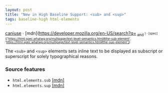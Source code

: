 ```yaml
---
layout: post
title: "New in High Baseline Support: <sub> and <sup>"
tags: baseline-high html-elements
---
```


[caniuse](https://caniuse.com/?search=sub-sup) · [mdn](https://developer.mozilla.org/en-US/search?q=<sub> and <sup>) · [spec](['https://html.spec.whatwg.org/multipage/text-level-semantics.html#the-sub-element', 'https://html.spec.whatwg.org/multipage/text-level-semantics.html#the-sup-element'])

The `<sub>` and `<sup>` elements sets inline text to be displayed as subscript or superscript for solely typographical reasons.

### Source features

- ``html.elements.sub`` [[mdn]](https://developer.mozilla.org/en-US/search?q=html.elements.sub)
- ``html.elements.sup`` [[mdn]](https://developer.mozilla.org/en-US/search?q=html.elements.sup)
